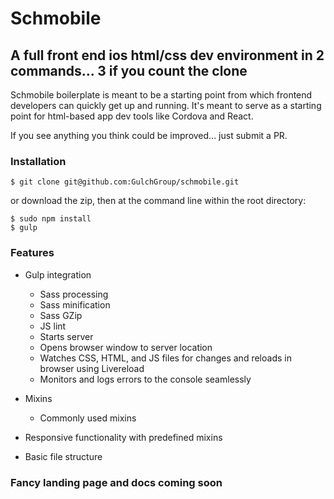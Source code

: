 
# Schmobile
## A full front end ios html/css dev environment in 2 commands... 3 if you count the clone

Schmobile boilerplate is meant to be a starting point from which frontend developers can quickly get up and running.  It's meant to serve as a starting point for html-based app dev tools like Cordova and React.

If you see anything you think could be improved... just submit a PR.  

### Installation
```
$ git clone git@github.com:GulchGroup/schmobile.git
```
or download the zip, then at the command line within the root directory:
```
$ sudo npm install
$ gulp
```

### Features

- Gulp integration
  * Sass processing
  * Sass minification
  * Sass GZip
  * JS lint
  * Starts server
  * Opens browser window to server location
  * Watches CSS, HTML, and JS files for changes and reloads in browser using Livereload
  * Monitors and logs errors to the console seamlessly

- Mixins
  * Commonly used mixins

- Responsive functionality with predefined mixins

- Basic file structure

### Fancy landing page and docs coming soon